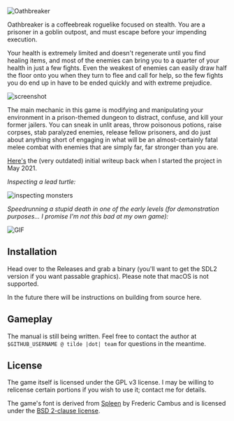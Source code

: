 <img style="align:center" src="https://tilde.team/~kiedtl/images/rl/showcase/title.png" alt="Oathbreaker" />

Oathbreaker is a coffeebreak roguelike focused on stealth. You are a prisoner in
a goblin outpost, and must escape before your impending execution.

Your health is extremely limited and doesn't regenerate until you find healing
items, and most of the enemies can bring you to a quarter of your health in just
a few fights. Even the weakest of enemies can easily draw half the floor onto
you when they turn to flee and call for help, so the few fights you do end up in
have to be ended quickly and with extreme prejudice.

![screenshot](https://tilde.team/~kiedtl/images/rl/showcase/bad-situation.png)

The main mechanic in this game is modifying and manipulating your environment in
a prison-themed dungeon to distract, confuse, and kill your former jailers. You
can sneak in unlit areas, throw poisonous potions, raise corpses, stab paralyzed
enemies, release fellow prisoners, and do just about anything short of engaging
in what will be an almost-certainly fatal melee combat with enemies that are
simply far, far stronger than you are.

[Here's](https://tilde.team/~kiedtl/blog/roguelike) the (very outdated) initial
writeup back when I started the project in May 2021.

*Inspecting a lead turtle:*

![inspecting monsters](https://tilde.team/~kiedtl/images/rl/showcase/lead-turtle.png)

*Speedrunning a stupid death in one of the early levels (for demonstration
purposes... I promise I'm not this bad at my own game):*

![GIF](https://tilde.team/~kiedtl/images/rl/showcase/demonstration.gif)

## Installation

Head over to the Releases and grab a binary (you'll want to get the SDL2 version
if you want passable graphics). Please note that macOS is not supported.

In the future there will be instructions on building from source here.

## Gameplay

The manual is still being written. Feel free to contact the author at
`$GITHUB_USERNAME @ tilde |dot| team` for questions in the meantime.

## License

The game itself is licensed under the GPL v3 license. I may be willing to
relicense certain portions if you wish to use it; contact me for details.

The game's font is derived from [Spleen](https://github.com/fcambus/spleen) by
Frederic Cambus and is licensed under the [BSD 2-clause
license](https://github.com/fcambus/spleen/blob/master/LICENSE).
